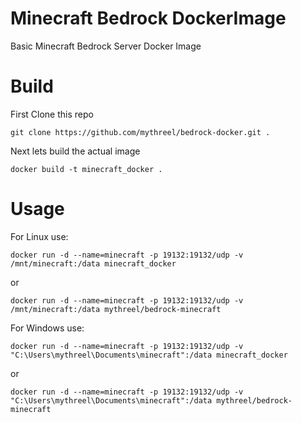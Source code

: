 # Minecraft Bedrock DockerImage
Basic Minecraft Bedrock Server Docker Image

# Build
First Clone this repo

```git clone https://github.com/mythreel/bedrock-docker.git .```

Next lets build the actual image

```docker build -t minecraft_docker .```
# Usage
For Linux use:

```docker run -d --name=minecraft -p 19132:19132/udp -v /mnt/minecraft:/data minecraft_docker```

or

```docker run -d --name=minecraft -p 19132:19132/udp -v /mnt/minecraft:/data mythreel/bedrock-minecraft```

For Windows use:

```docker run -d --name=minecraft -p 19132:19132/udp -v "C:\Users\mythreel\Documents\minecraft":/data minecraft_docker```

or

```docker run -d --name=minecraft -p 19132:19132/udp -v "C:\Users\mythreel\Documents\minecraft":/data mythreel/bedrock-minecraft```